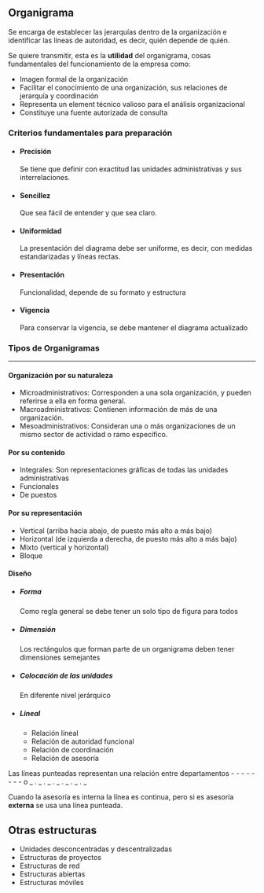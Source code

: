 ## Organigrama
Se encarga de establecer las jerarquías dentro de la organización e identificar las líneas de autoridad, es decir, quién depende de quién.

Se quiere transmitir, esta es la **utilidad** del organigrama, cosas fundamentales del funcionamiento de la empresa como:
- Imagen formal de la organización
- Facilitar el conocimiento de una organización, sus relaciones de jerarquía y coordinación
- Representa un element técnico valioso para el análisis organizacional
- Constituye una fuente autorizada de consulta

### Criterios fundamentales para preparación
- #### Precisión
  Se tiene que definir con exactitud las unidades administrativas y sus interrelaciones.

- #### Sencillez
  Que sea fácil de entender y que sea claro.

- #### Uniformidad
  La presentación del diagrama debe ser uniforme, es decir, con medidas estandarizadas y líneas rectas.

- #### Presentación
  Funcionalidad, depende de su formato y estructura

- #### Vigencia
  Para conservar la vigencia, se debe mantener el diagrama actualizado

### Tipos de Organigramas

---

#### Organización por su naturaleza
- Microadministrativos: Corresponden a una sola organización, y pueden referirse a ella en forma general.
- Macroadministrativos: Contienen información de más de una organización.
- Mesoadministrativos: Consideran una o más organizaciones de un mismo sector de actividad o ramo específico.

#### Por su contenido
- Integrales: Son representaciones gráficas de todas las unidades administrativas
- Funcionales
- De puestos

#### Por su representación
- Vertical (arriba hacia abajo, de puesto más alto a más bajo)
- Horizontal (de izquierda a derecha, de puesto más alto a más bajo)
- Mixto (vertical y horizontal)
- Bloque

#### Diseño
- ##### Forma
  Como regla general se debe tener un solo tipo de figura para todos

- ##### Dimensión
  Los rectángulos que forman parte de un organigrama deben tener dimensiones semejantes

- ##### Colocación de las unidades
  En diferente nivel jerárquico
  
- ##### Lineal
	- Relación lineal
	- Relación de autoridad funcional
	- Relación de coordinación
	- Relación de asesoría

Las líneas punteadas representan una relación entre departamentos
\- - - - - - - -
o
\_ . _ . _ . _ . _ . _ . _

Cuando la asesoría es interna la línea es continua, pero si es asesoría **externa** se usa una línea punteada.

## Otras estructuras
- Unidades desconcentradas y descentralizadas
- Estructuras de proyectos
- Estructuras de red
- Estructuras abiertas
- Estructuras móviles

